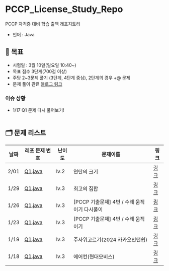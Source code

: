 # PCCP_License_Study_Repo

PCCP 자격증 대비 학습 출첵 레포지토리

- 언어 : Java

## 📝 목표

- 시험일 : 3월 10일(일요일 10:40~)
- 목표 점수 3단계(700점 이상)
- 주당 2~3문제 풀기 (3단계, 4단계 중심), 2단계의 경우 +@ 문제
- 문제 풀이
  관련 [블로그 링크](https://velog.io/@gloom/series/%ED%94%84%EB%A1%9C%EA%B7%B8%EB%9E%98%EB%A8%B8%EC%8A%A4%EC%BD%94%EB%94%A9-%EB%AC%B8%EC%A0%9C)

### 이슈 상황

- 1/17 Q1 문제 다시 풀어보기!
  <br></br>

## 🗂️ 문제 리스트

| 날짜   | 레포 문제 번호                                | 난이도  | 문제이름                          | 링크                                                                 |
|------|-----------------------------------------|------|-------------------------------|--------------------------------------------------------------------|
| 2/01 | [Q1.java](/src/src/FEB/day01/Q1.java)   | lv.2 | 연탄의 크기                        | [링크](https://softeer.ai/app/assessment/index.html?xid=79597&xsrfToken=uW0CK5NVwSbdKdSKb3OiDvu7MmegT4Ug&testType=practice) |                                                                        |  
| 1/29 | [Q1.java](/src/src/JAN/day29/Q1.java)   | lv.3 | 최고의 집합                        | [링크](https://school.programmers.co.kr/learn/courses/30/lessons/12938) |                                                                        |  
| 1/26 | [Q1.java](/src/src/JAN/day26/Q1.java)   | lv.3 | [PCCP 기출문제] 4번 / 수레 움직이기 다시풀이 | [링크](https://school.programmers.co.kr/learn/courses/30/lessons/250134) |                                                                        |  
| 1/23 | [Q1.java](/src/src/JAN/day23/Q1_1.java) | lv.3 | [PCCP 기출문제] 4번 / 수레 움직이기      | [링크](https://school.programmers.co.kr/learn/courses/30/lessons/250134) |                                                                        |  
| 1/19 | [Q1.java](/src/src/JAN/day19/Q1.java)   | lv.3 | 주사위고르기(2024 카카오인턴쉽)           | [링크](https://school.programmers.co.kr/learn/courses/30/lessons/258709) |                                                                        |  
| 1/18 | [Q1.java](/src/src/JAN/day18/Q1.java)   | lv.3 | 에어컨(현대모비스)                    | [링크](https://school.programmers.co.kr/learn/courses/30/lessons/214289) |                                                                        |  

